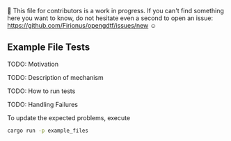:construction: This file for contributors is a work in progress. If you can't find something here you want to know, do not hesitate even a second to open an issue: https://github.com/Firionus/opengdtf/issues/new :relaxed:

## Example File Tests

TODO: Motivation

TODO: Description of mechanism

TODO: How to run tests

TODO: Handling Failures

To update the expected problems, execute

```sh
cargo run -p example_files
```